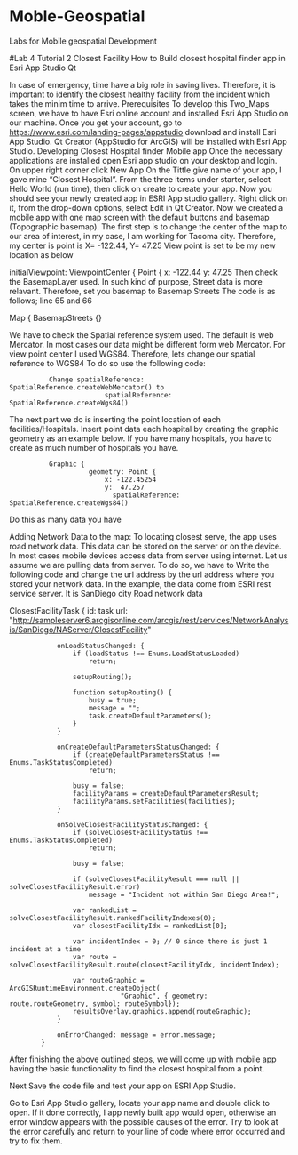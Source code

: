 # Moble-Geospatial
Labs for Mobile geospatial Development

#Lab 4 Tutorial 2
Closest Facility
How to Build closest hospital finder app in Esri App Studio Qt

In case of emergency, time have a big role in saving lives. Therefore, it is important to identify the closest healthy facility from the incident which takes the minim time to arrive.
Prerequisites
To develop this Two_Maps screen, we have to have Esri online account and installed Esri App Studio on our machine. Once you get your account, go to https://www.esri.com/landing-pages/appstudio download and install Esri App Studio. Qt Creator (AppStudio for ArcGIS) will be installed with Esri App Studio. 
Developing Closest Hospital finder Mobile app
Once the necessary applications are installed open Esri app studio on your desktop and login. 
On upper right corner click New App
On the Tittle give name of your app, I gave mine “Closest Hospital”. From the three items under starter, select Hello World (run time), then click on create to create your app. 
Now you should see your newly created app in ESRI App studio gallery. Right click on it, from the drop-down options, select Edit in Qt Creator. 
Now we created a mobile app with one map screen with the default buttons and basemap (Topographic basemap).
The first step is to change the center of the map to our area of interest, in my case, I am working for Tacoma city. Therefore, my center is point is X= -122.44, Y= 47.25
View point is set to be my new location as below


initialViewpoint: ViewpointCenter {
                        Point {
                            x: -122.44
                                                        y: 47.25
Then check the BasemapLayer used. In such kind of purpose, Street data is more relavant. Therefore, set you basemap to Basemap Streets
 The code is as follows; line 65 and 66

Map {
                    BasemapStreets {}

We have to check the Spatial reference system used.  The default is web Mercator. In most cases our data might be different form web Mercator. For view point center I used WGS84. Therefore, lets change our spatial reference to WGS84
To do so use the following code: 

              Change spatialReference: SpatialReference.createWebMercator() to 
                            spatialReference: SpatialReference.createWgs84()

The next part we do is inserting the point location of each facilities/Hospitals.
Insert point data each hospital by creating the graphic geometry as an example below. 
If you have many hospitals, you have to create as much number of hospitals you have. 

              Graphic {
                        geometry: Point {
                            x: -122.45254
                            y:  47.257
                              spatialReference: SpatialReference.createWgs84()
Do this as many data you have

Adding Network Data to the map:
To locating closest serve, the app uses road network data. This data can be stored on the server or on the device. In most cases mobile devices access data from server using internet. Let us assume we are pulling data from server. To do so, we have to 
Write the following code and change the url address by the url address where you stored your network data. In the example, the data come from ESRI rest service server. It is SanDiego city Road network data

ClosestFacilityTask {
                id: task
                url: "http://sampleserver6.arcgisonline.com/arcgis/rest/services/NetworkAnalysis/SanDiego/NAServer/ClosestFacility"

                onLoadStatusChanged: {
                    if (loadStatus !== Enums.LoadStatusLoaded)
                        return;

                    setupRouting();

                    function setupRouting() {
                        busy = true;
                        message = "";
                        task.createDefaultParameters();
                    }
                }

                onCreateDefaultParametersStatusChanged: {
                    if (createDefaultParametersStatus !== Enums.TaskStatusCompleted)
                        return;

                    busy = false;
                    facilityParams = createDefaultParametersResult;
                    facilityParams.setFacilities(facilities);
                }

                onSolveClosestFacilityStatusChanged: {
                    if (solveClosestFacilityStatus !== Enums.TaskStatusCompleted)
                        return;

                    busy = false;

                    if (solveClosestFacilityResult === null || solveClosestFacilityResult.error)
                        message = "Incident not within San Diego Area!";

                    var rankedList = solveClosestFacilityResult.rankedFacilityIndexes(0);
                    var closestFacilityIdx = rankedList[0];

                    var incidentIndex = 0; // 0 since there is just 1 incident at a time
                    var route = solveClosestFacilityResult.route(closestFacilityIdx, incidentIndex);

                    var routeGraphic = ArcGISRuntimeEnvironment.createObject(
                                "Graphic", { geometry: route.routeGeometry, symbol: routeSymbol});
                    resultsOverlay.graphics.append(routeGraphic);
                }

                onErrorChanged: message = error.message;
            }

After finishing the above outlined steps, we will come up with mobile app having the basic functionality to find the closest hospital from a point. 

Next Save the code file and test your app on ESRI App Studio. 

Go to Esri App Studio gallery, locate your app name and double click to open. If it done correctly, I app newly built app would open, otherwise an error window appears with the possible causes of the error. Try to look at the error carefully and return to your line of code where error occurred and try to fix them. 
